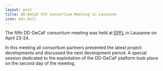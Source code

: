 ```yaml
---
layout: post
title: DD-DeCaF 5th Consortium Meeting in Lausanne
icon: mdi-bell
---
```


The fifth DD-DeCaF consortium meeting was held at [EPFL](https://www.epfl.ch) in Lausanne on April 23-24.

In this meeting all consortium partners presented the latest project developments and discussed the next development period. A special session dedicated to the exploitation of the DD-DeCaF platform took place on the second day of the meeting.

<img class="responsive-img" src="/images/meeting_EPFL.jpg" alt="" style="max-width: 70%">